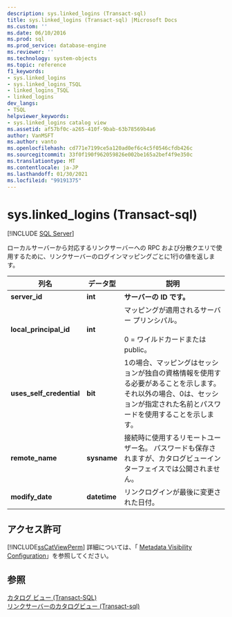 ```yaml
---
description: sys.linked_logins (Transact-sql)
title: sys.linked_logins (Transact-sql) |Microsoft Docs
ms.custom: ''
ms.date: 06/10/2016
ms.prod: sql
ms.prod_service: database-engine
ms.reviewer: ''
ms.technology: system-objects
ms.topic: reference
f1_keywords:
- sys.linked_logins
- sys.linked_logins_TSQL
- linked_logins_TSQL
- linked_logins
dev_langs:
- TSQL
helpviewer_keywords:
- sys.linked_logins catalog view
ms.assetid: af57bf0c-a265-410f-9bab-63b78569b4a6
author: VanMSFT
ms.author: vanto
ms.openlocfilehash: cd771e7199ce5a120ad0ef6c4c5f0546cfdb426c
ms.sourcegitcommit: 33f0f190f962059826e002be165a2bef4f9e350c
ms.translationtype: MT
ms.contentlocale: ja-JP
ms.lasthandoff: 01/30/2021
ms.locfileid: "99191375"
---
```

# <a name="syslinked_logins-transact-sql"></a>sys.linked_logins (Transact-sql)
[!INCLUDE [SQL Server](../../includes/applies-to-version/sqlserver.md)]

  ローカルサーバーから対応するリンクサーバーへの RPC および分散クエリで使用するために、リンクサーバーのログインマッピングごとに1行の値を返します。  
  
|列名|データ型|説明|  
|-----------------|---------------|-----------------|  
|**server_id**|**int**|**サーバーの ID です。**|  
|**local_principal_id**|**int**|マッピングが適用されるサーバー プリンシパル。<br /><br /> 0 = ワイルドカードまたは public。|  
|**uses_self_credential**|**bit**|1の場合、マッピングはセッションが独自の資格情報を使用する必要があることを示します。それ以外の場合、0は、セッションが指定された名前とパスワードを使用することを示します。|  
|**remote_name**|**sysname**|接続時に使用するリモートユーザー名。 パスワードも保存されますが、カタログビューインターフェイスでは公開されません。|  
|**modify_date**|**datetime**|リンクログインが最後に変更された日付。|  
  
## <a name="permissions"></a>アクセス許可  
 [!INCLUDE[ssCatViewPerm](../../includes/sscatviewperm-md.md)] 詳細については、「 [Metadata Visibility Configuration](../../relational-databases/security/metadata-visibility-configuration.md)」を参照してください。  
  
## <a name="see-also"></a>参照  
 [カタログ ビュー &#40;Transact-SQL&#41;](../../relational-databases/system-catalog-views/catalog-views-transact-sql.md)   
 [リンクサーバーのカタログビュー &#40;Transact-sql&#41;](../../relational-databases/system-catalog-views/linked-servers-catalog-views-transact-sql.md)  
  
  
